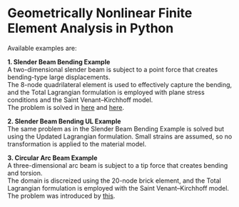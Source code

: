 # Geometrically Nonlinear Finite Element Analysis in Python

Available examples are:  

**1. Slender Beam Bending Example**  
   A two-dimensional slender beam is subject to a point force that creates bending-type large displacements.  
   The 8-node quadrilateral element is used to effectively capture the bending, and the Total Lagrangian formulation is employed with plane stress conditions and the Saint Venant–Kirchhoff model.  
   The problem is solved in [here](https://doi.org/10.1016/0045-7949(77)90027-X) and [here](https://doi.org/10.1108/EC-10-2019-0478).

**2. Slender Beam Bending UL Example**  
   The same problem as in the Slender Beam Bending Example is solved but using the Updated Lagrangian formulation. Small strains are assumed, so no transformation is applied to the material model.

**3. Circular Arc Beam Example**  
   A three-dimensional arc beam is subject to a tip force that creates bending and torsion.  
   The domain is discreized using the 20-node brick element, and the Total Lagrangian formulation is employed with the Saint Venant–Kirchhoff model.
   The problem was introduced by [this](https://onlinelibrary.wiley.com/doi/10.1002/nme.1620140703).
